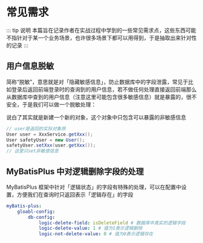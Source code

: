 # 常见需求

::: tip 说明
本篇旨在记录作者在实战过程中学到的一些常见需求点，这些东西可能不指针对于某一个业务场景，也许很多场景下都可以用得到，于是抽取出来针对性的记录
:::

## 用户信息脱敏

简称“脱敏”，意思就是对「隐藏敏感信息」，防止数据库中的字段泄露，常见于比如登录后返回前端登录时的查询到的用户信息，若不做任何处理直接返回前端那么从数据库中查到的用户信息（注意这里可能包含很多敏感信息）就是暴露的，很不安全，于是我们可以做一个脱敏处理：

说白了其实就是新建一个新的对象，这个对象中只包含可以暴露的非敏感信息

```Java
// user是返回的实际对象昂
User user = XxxService.getXxx();
User safetyUser = new User();
safetyUser.setXxx(user.getXxx());
// 这里只set非敏感信息
```

## MyBatisPlus 中对逻辑删除字段的处理

MyBatisPlus 框架中针对「逻辑状态」的字段有特殊的处理，可以在配置中设置，方便我们在查询时只返回表示「逻辑存在」的字段

```yaml
myBatis-plus:
    gloabl-config:
        db-config:
            logic-delete-field: isDeleteField # 数据库中真实的逻辑字段
            logic-delete-value: 1 # 值为1表示逻辑删除
            logic-not-delete-value: 0 # 值为0表示逻辑存在
```
